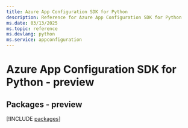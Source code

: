 ```yaml
---
title: Azure App Configuration SDK for Python
description: Reference for Azure App Configuration SDK for Python
ms.date: 03/13/2025
ms.topic: reference
ms.devlang: python
ms.service: appconfiguration
---
```

# Azure App Configuration SDK for Python - preview
## Packages - preview
[!INCLUDE [packages](app-configuration-index.md)]